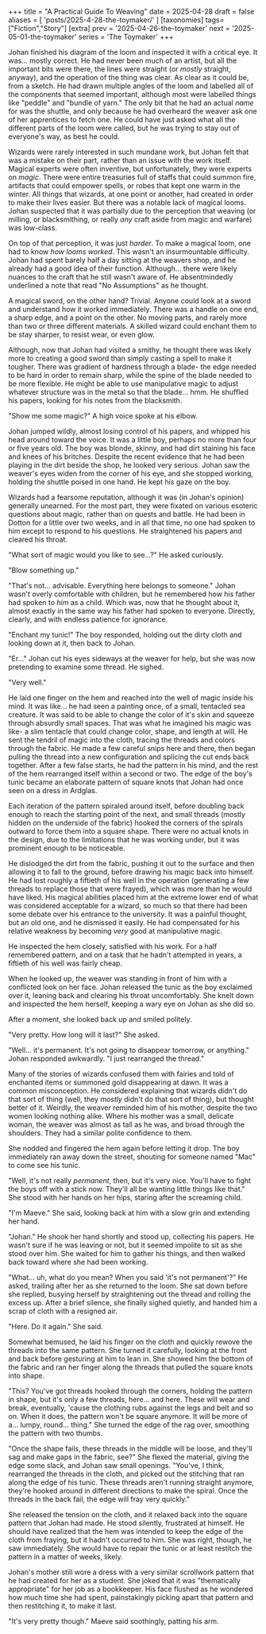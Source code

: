 +++
title = "A Practical Guide To Weaving"
date = 2025-04-28
draft = false
aliases = [ 'posts/2025-4-28-the-toymaker/' ]
[taxonomies]
tags=["Fiction","Story"]
[extra]
prev = '2025-04-26-the-toymaker'
next = '2025-05-01-the-toymaker'
series = 'The Toymaker'
+++

Johan finished his diagram of the loom and inspected it with a critical eye. It was... mostly correct. He had never been much of an artist, but all the important bits were there, the lines were straight (or *mostly* straight, anyway), and the operation of the thing was clear. As clear as it could be, from a sketch. He had drawn multiple angles of the loom and labelled all of the components that seemed important, although most were labelled things like "peddle" and "bundle of yarn." The only bit that he had an actual *name* for was the shuttle, and only because he had overheard the weaver ask one of her apprentices to fetch one. He could have just asked what all the different parts of the loom were called, but he was trying to stay out of everyone's way, as best he could.

Wizards were rarely interested in such mundane work, but Johan felt that was a mistake on their part, rather than an issue with the work itself. Magical experts were often inventive, but unfortunately, they were experts on *magic*. There were entire treasuries full of staffs that could summon fire, artifacts that could empower spells, or robes that kept one warm in the winter. All things that wizards, at one point or another, had created in order to make their lives easier. But there was a notable lack of magical looms. Johan suspected that it was partially due to the perception that weaving (or milling, or blacksmithing, or really *any* craft aside from magic and warfare) was low-class.

On top of that perception, it was just *harder*. To make a magical loom, one had to know *how looms worked*. This wasn't an insurmountable difficulty. Johan had spent barely half a day sitting at the weavers shop, and he already had a good idea of their function. Although... there were likely nuances to the craft that he still wasn't aware of. He absentmindedly underlined a note that read "No Assumptions" as he thought.

A magical sword, on the other hand? Trivial. Anyone could look at a sword and understand how it worked immediately. There was a handle on one end, a sharp edge, and a point on the other. No moving parts, and rarely more than two or three different materials. A skilled wizard could enchant them to be stay sharper, to resist wear, or even glow. 

Although, now that Johan had visited a smithy, he thought there was likely more to creating a good sword than simply casting a spell to make it tougher. There was gradient of hardness through a blade- the edge needed to be hard in order to remain sharp, while the spine of the blade needed to be more flexible. He might be able to use manipulative magic to adjust whatever structure was in the metal so that the blade... hmm. He shuffled his papers, looking for his notes from the blacksmith.

"Show me some magic?" A high voice spoke at his elbow.

Johan jumped wildly, almost losing control of his papers, and whipped his head around toward the voice. It was a little boy, perhaps no more than four or five years old. The boy was blonde, skinny, and had dirt staining his face and knees of his britches. Despite the recent evidence that he had been playing in the dirt beside the shop, he looked very serious. Johan saw the weaver's eyes widen from the corner of his eye, and she stopped working, holding the shuttle poised in one hand. He kept his gaze on the boy.

Wizards had a fearsome reputation, although it was (in Johan's opinion) generally unearned. For the most part, they were fixated on various esoteric questions about magic, rather than on quests and battle. He had been in Dotton for a little over two weeks, and in all that time, no one had spoken to him except to respond to his questions. He straightened his papers and cleared his throat.

"What sort of magic would you like to see...?" He asked curiously.

"Blow something up." 

"That's not... advisable. Everything here belongs to someone." Johan wasn't overly comfortable with children, but he remembered how his father had spoken to *him* as a child. Which was, now that he thought about it, almost exactly in the same way his father had spoken to everyone. Directly, clearly, and with endless patience for ignorance.

"Enchant my tunic!" The boy responded, holding out the dirty cloth and looking down at it, then back to Johan.

"Er..." Johan cut his eyes sideways at the weaver for help, but she was now pretending to examine some thread. He sighed.

"Very well." 

He laid one finger on the hem and reached into the well of magic inside his mind. It was like... he had seen a painting once, of a small, tentacled sea creature. It was said to be able to change the color of it's skin and squeeze through absurdly small spaces. That was what he imagined his magic was like- a slim tentacle that could change color, shape, and length at will. He sent the tendril of magic into the cloth, tracing the threads and colors through the fabric. He made a few careful snips here and there, then began pulling the thread into a new configuration and splicing the cut ends back together. After a few false starts, he had the pattern in his mind, and the rest of the hem rearranged itself within a second or two. The edge of the boy's tunic became an elaborate pattern of square knots that Johan had once seen on a dress in Ardglas.

Each iteration of the pattern spiraled around itself, before doubling back enough to reach the starting point of the next, and small threads (mostly hidden on the underside of the fabric) hooked the corners of the spirals outward to force them into a square shape. There were no actual knots in the design, due to the limitations that he was working under, but it was prominent enough to be noticeable. 

He dislodged the dirt from the fabric, pushing it out to the surface and then allowing it to fall to the ground, before drawing his magic back into himself. He had lost roughly a fiftieth of his well in the operation (generating a few threads to replace those that were frayed), which was more than he would have liked. His magical abilities placed him at the extreme lower end of what was considered acceptable for a wizard, so much so that there had been some debate over his entrance to the university. It was a painful thought, but an old one, and he dismissed it easily. He had compensated for his relative weakness by becoming *very* good at manipulative magic.

He inspected the hem closely, satisfied with his work. For a half remembered pattern, and on a task that he hadn't attempted in years, a fiftieth of his well was fairly cheap.

When he looked up, the weaver was standing in front of him with a conflicted look on her face. Johan released the tunic as the boy exclaimed over it, leaning back and clearing his throat uncomfortably. She knelt down and inspected the hem herself, keeping a wary eye on Johan as she did so. 

After a moment, she looked back up and smiled politely.

"Very pretty. How long will it last?" She asked.

"Well... it's permanent. It's not going to disappear tomorrow, or anything." Johan responded awkwardly. "I just rearranged the thread."

Many of the stories of wizards confused them with fairies and told of enchanted items or summoned gold disappearing at dawn. It was a common misconception. He considered explaining that wizards didn't do that sort of thing (well, they *mostly* didn't do that sort of thing), but thought better of it. Weirdly, the weaver reminded him of his mother, despite the two women looking nothing alike. Where his mother was a small, delicate woman, the weaver was almost as tall as he was, and broad through the shoulders. They had a similar polite confidence to them.

She nodded and fingered the hem again before letting it drop. The boy immediately ran away down the street, shouting for someone named "Mac" to come see his tunic. 

"Well, it's not really *permanent*, then, but it's very nice. You'll have to fight the boys off with a stick now. They'll all be wanting little things like that." She stood with her hands on her hips, staring after the screaming child.

"I'm Maeve." She said, looking back at him with a slow grin and extending her hand.

"Johan." He shook her hand shortly and stood up, collecting his papers. He wasn't sure if he was leaving or not, but it seemed impolite to sit as she stood over him. She waited for him to gather his things, and then walked back toward where she had been working.

"What... uh, what do you mean? When you said 'it's not permanent'?" He asked, trailing after her as she returned to the loom. She sat down before she replied, busying herself by straightening out the thread and rolling the excess up. After a brief silence, she finally sighed quietly, and handed him a scrap of cloth with a resigned air.

"Here. Do it again." She said.

Somewhat bemused, he laid his finger on the cloth and quickly rewove the threads into the same pattern. She turned it carefully, looking at the front and back before gesturing at him to lean in. She showed him the bottom of the fabric and ran her finger along the threads that pulled the square knots into shape.

"This? You've got threads hooked through the corners, holding the pattern in shape, but it's only a few threads, here... and here. These will wear and break, eventually, 'cause the clothing rubs against the legs and belt and so on. When it does, the pattern won't be square anymore. It will be more of a... lumpy, round... thing." She turned the edge of the rag over, smoothing the pattern with two thumbs.

"Once the shape fails, these threads in the middle will be loose, and they'll sag and make gaps in the fabric, see?" She flexed the material, giving the edge some slack, and Johan saw small openings. "You've, I think, rearranged the threads in the cloth, and picked out the stitching that ran along the edge of his tunic. These threads aren't running straight anymore, they're hooked around in different directions to make the spiral. Once the threads in the back fail, the edge will fray very quickly."

She released the tension on the cloth, and it relaxed back into the square pattern that Johan had made. He stood silently, frustrated at himself. He should have realized that the hem was intended to keep the edge of the cloth from fraying, but it hadn't occurred to him. She was right, though, he saw immediately. She would have to repair the tunic or at least restitch the pattern in a matter of weeks, likely.

Johan's mother still wore a dress with a very similar scrollwork pattern that he had created for her as a student. She joked that it was "thematically appropriate" for her job as a bookkeeper. His face flushed as he wondered how much time she had spent, painstakingly picking apart that pattern and then restitching it, to make it last.

"It's very pretty though." Maeve said soothingly, patting his arm.